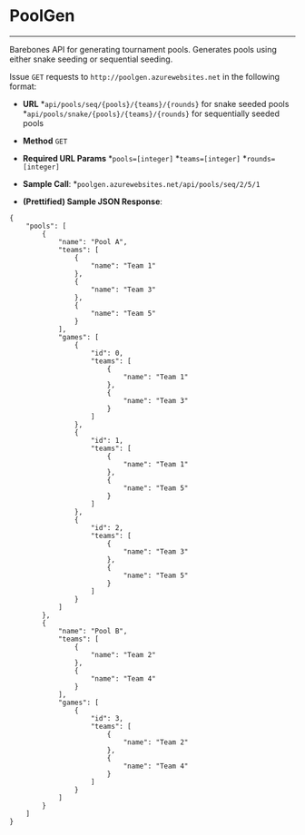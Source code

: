 # PoolGen
---
Barebones API for generating tournament pools. Generates pools using either snake seeding or sequential seeding.

Issue `GET` requests to `http://poolgen.azurewebsites.net` in the following format:

* **URL**
  *`api/pools/seq/{pools}/{teams}/{rounds}` for snake seeded pools
  *`api/pools/snake/{pools}/{teams}/{rounds}` for sequentially seeded pools

* **Method**
`GET`

* **Required URL Params**
  *`pools=[integer]`
  *`teams=[integer]`
  *`rounds=[integer]`

* **Sample Call**:
  *`poolgen.azurewebsites.net/api/pools/seq/2/5/1`

* **(Prettified) Sample JSON Response**:
~~~~
{
    "pools": [
        {
            "name": "Pool A",
            "teams": [
                {
                    "name": "Team 1"
                },
                {
                    "name": "Team 3"
                },
                {
                    "name": "Team 5"
                }
            ],
            "games": [
                {
                    "id": 0,
                    "teams": [
                        {
                            "name": "Team 1"
                        },
                        {
                            "name": "Team 3"
                        }
                    ]
                },
                {
                    "id": 1,
                    "teams": [
                        {
                            "name": "Team 1"
                        },
                        {
                            "name": "Team 5"
                        }
                    ]
                },
                {
                    "id": 2,
                    "teams": [
                        {
                            "name": "Team 3"
                        },
                        {
                            "name": "Team 5"
                        }
                    ]
                }
            ]
        },
        {
            "name": "Pool B",
            "teams": [
                {
                    "name": "Team 2"
                },
                {
                    "name": "Team 4"
                }
            ],
            "games": [
                {
                    "id": 3,
                    "teams": [
                        {
                            "name": "Team 2"
                        },
                        {
                            "name": "Team 4"
                        }
                    ]
                }
            ]
        }
    ]
}
~~~~
